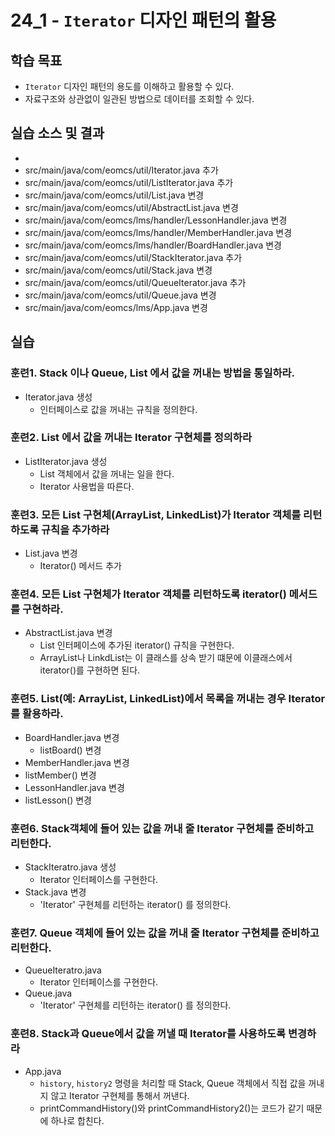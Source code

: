 # 24_1 - `Iterator` 디자인 패턴의 활용

## 학습 목표

- `Iterator` 디자인 패턴의 용도를 이해하고 활용할 수 있다.
- 자료구조와 상관없이 일관된 방법으로 데이터를 조회할 수 있다.


## 실습 소스 및 결과


- 
- src/main/java/com/eomcs/util/Iterator.java 추가
- src/main/java/com/eomcs/util/ListIterator.java 추가
- src/main/java/com/eomcs/util/List.java 변경
- src/main/java/com/eomcs/util/AbstractList.java 변경
- src/main/java/com/eomcs/lms/handler/LessonHandler.java 변경
- src/main/java/com/eomcs/lms/handler/MemberHandler.java 변경
- src/main/java/com/eomcs/lms/handler/BoardHandler.java 변경
- src/main/java/com/eomcs/util/StackIterator.java 추가
- src/main/java/com/eomcs/util/Stack.java 변경
- src/main/java/com/eomcs/util/QueueIterator.java 추가
- src/main/java/com/eomcs/util/Queue.java 변경
- src/main/java/com/eomcs/lms/App.java 변경

## 실습

### 훈련1. Stack 이나 Queue, List 에서 값을 꺼내는 방법을 통일하라.

- Iterator.java 생성
  - 인터페이스로 값을 꺼내는 규칙을 정의한다.
  
  
### 훈련2. List 에서 값을 꺼내는 Iterator 구현체를 정의하라
- ListIterator.java 생성
  - List 객체에서 값을 꺼내는 일을 한다.
  - Iterator 사용법을 따른다.
  
### 훈련3. 모든 List 구현체(ArrayList, LinkedList)가 Iterator 객체를 리턴하도록 규칙을 추가하라

- List.java 변경
  - Iterator() 메서드 추가
   
### 훈련4. 모든 List 구현체가 Iterator 객체를 리턴하도록  iterator() 메서드를 구현하라.

- AbstractList.java 변경
   - List 인터페이스에 추가된 iterator() 규칙을 구현한다.
   - ArrayList나 LinkdList는 이 클래스를 상속 받기 떄문에 이클래스에서 iterator()를 구현하면 된다.
     
     
### 훈련5. List(예: ArrayList, LinkedList)에서 목록을 꺼내는 경우 Iterator를 활용하라.
- BoardHandler.java 변경
  - listBoard() 변경
- MemberHandler.java 변경
 - listMember() 변경
- LessonHandler.java 변경
 - listLesson() 변경
 
 ### 훈련6.  Stack객체에 들어 있는 값을 꺼내 줄 Iterator 구현체를 준비하고 리턴한다.
 
 - StackIteratro.java 생성
   - Iterator 인터페이스를 구현한다.
 - Stack.java 변경
   - 'Iterator' 구현체를 리턴하는 iterator() 를 정의한다.
 
### 훈련7. Queue 객체에 들어 있는 값을 꺼내 줄 Iterator 구현체를 준비하고 리턴한다.
- QueueIteratro.java
  - Iterator 인터페이스를 구현한다.
- Queue.java
  - 'Iterator' 구현체를 리턴하는 iterator() 를 정의한다.

### 훈련8. Stack과 Queue에서 값을 꺼낼 때 Iterator를 사용하도록 변경하라
- App.java
  - `history`, `history2` 명령을 처리할 때 Stack, Queue 객체에서 직접 값을 꺼내지 않고 Iterator 구현체를 통해서 꺼낸다.
  - printCommandHistory()와 printCommandHistory2()는 코드가 같기 때문에 하나로 합친다.